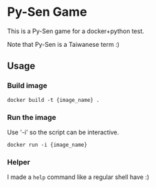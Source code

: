 # Py-Sen Game

This is a Py-Sen game for a docker+python test.

Note that Py-Sen is a Taiwanese term :) 

## Usage
### Build image

`docker build -t {image_name} .`

### Run the image

Use '-i' so the script can be interactive.

`docker run -i {image_name}`

### Helper

I made a `help` command like a regular shell have :)